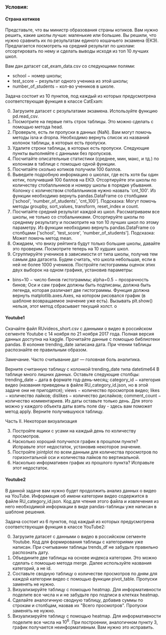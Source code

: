 ### Условия:

#### Страна котиков
Представьте, что вы министр образования страны котиков. Вам нужно решить, какие школы лучше: маленькие или большие. Вы решили, что нужно сравнить их по результатам единого кошачьего экзамена (ЕКЭ). Предлагается посмотреть на средний результат по школам: отсортировать по нему и сделать выводы исходя из топ 10 лучших школ.

Вам дан датасет cat_exam_data.csv со следующими полями:

- school − номер школы;
- test_score − результат одного ученика из этой школы;
- number_of_students − кол-во учеников в школе.

Задача состоит из 10 пунктов, под каждый из которых предусмотрена соответствующая функция в классе CatExam:

0) Загрузите датасет с результатами экзамена. Используйте функцию pd.read_csv.
1) Посмотрите на первые пять строк таблицы. Это можно сделать с помощью метода head.
2) Проверьте, есть ли пропуски в данных (NaN). Вам могут помочь методы isna и dropna. Необходимо вернуть список из названий колонок таблицы, в которых есть пропуски.
3) Удалите строки таблицы, в которых есть пропуски. Следующие пункты выполняйте с данными без пропусков.
4) Посчитайте описательные статистики (среднее, мин, макс, и тд.) по колонкам в таблице с помощью одной функции.
5) Посчитайте сколько котиков получили 100 баллов.
6) Выведите подробную информацию о школах, где есть хотя бы один котик, получивший 100 баллов на ЕКЭ. Отсортируйте эти школы по количеству стобалльников и номеру школы в порядке убывания. Колонку с количеством стобалльников нужно назвать 'cnt_100'. Из функции необходимо вернуть pandas.DataFrame со столбцами ['school', 'number_of_students', 'cnt_100']. Подсказка: Могут помочь методы groupby, sort_values, transform, reset_index и count.
7) Посчитайте средний результат каждой из школ. Рассматриваем все школы, не только со стобальниками. Отсортируйте школы по среднему результату и посмотрите на топ 10 лучших школ по этому параметру. Из функции необходимо вернуть pandas.DataFrame со столбцами ['school', 'test_score', 'number_of_students']. Подсказка: Может помочь метод mean.
8) Ожидаем, что внизу рейтинга будут только большие школы, давайте это проверим. Посмотрите теперь на 10 худших школ.
9) Сгруппируйте учеников в зависимости от типа школы, получив тем самым два датасета. Будем считать, что школа небольшая, если в ней не более 1000 учеников. Постройте гистограммы оценок этих двух выборок на одном графике, установив параметры:
- bins=10 − число бинов гистограммы;
alpha=0.5 − прозрачность бинов; Оси и сам график должны быть подписаны, должна быть легенда, которая различает две гистограммы. Функция должна вернуть matplotlib.axes.Axes, на котором рисовался график (в шаблоне возвращаемое значение уже есть). Вызывать plt.show() нельзя, этот метод сбрасывает текущий холст.
o
#### Youtube1
Скачайте файл RUvideos_short.csv с данными о видео в российском сегменте Youtube с 14 ноября по 21 ноября 2017 года. Полная версия данных доступна на kaggle.
Прочитайте данные с помощью библиотеки pandas. В колонке trending_date записана дата. При чтении таблицы распознайте ее правильным образом.

Замечание. Часто считывание дат — головная боль аналитика.

Верните считанную таблицу с колонкой trending_date типа datetime64
В таблице много лишних данных. Оставьте следующие столбцы:
trending_date − дата в формате год-день-месяц;
category_id − категория видео (названия приведены в файле RU_category_id.json, но в этой задаче они не пригодятся);
views − количество просмотров видео;
likes − количество лайков;
dislikes − количество дислайков;
comment_count − количество комментариев.
Из даты оставьте только день. Для этого можно у каждого объекта даты взять поле day - здесь вам поможет метод apply. Верните получившуюся таблицу.

Часть II. Некоторая визуализация

3) Постройте ящики с усами на каждый день по количеству просмотров.
4) Насколько хороший получился график в прошлом пункте? Исправьте этот недостаток, установив некоторое значение.
5) Постройте jointplot по всем данным для количества просмотров по горизонтальной оси и количества лайков по вертикальной.
6) Насколько информативен график из прошлого пункта? Исправьте этот недостаток.


#### Youtube2

В данной задаче вам нужно будет продолжить анализ данных о видео на YouTube. Информация об имени категории видео содержится в файле RU_category_id.json. Код для чтения этого файла и извлечения из него необходимой информации в виде pandas-таблицы уже написан в шаблоне решения.

Задача состоит из 6 пунктов, под каждый из которых предусмотрена соответствующая функция в классе YouTube2:

0) Загрузите датасет с данными о видео в российском сегменте Youtube. Код для формирования таблицы с категориями уже написан. При считывании таблицы trends_df не забудьте правильно распознать дату.
1) Объедините две таблицы на основе индекса категории. Это можно сделать с помощью метода merge. Далее используйте названия категорий, а не id.
2) Составьте сводную таблицу о количестве просмотров по дням для каждой категории видео с помощью функции pivot_table. Пропуски заменять не нужно.
3) Визуализируйте таблицу с помощью heatmap. Для информативности поделите все числа н и не забудьте про подписи в клетках heatmap.
4) Сделайте аналогичную сводную таблицу, добавив суммы по строкам и столбцам, назвав их "Всего просмотров". Пропуски заменять не нужно.
5) Визуализируйте таблицу с помощью heatmap. Для информативности поделите все числа на $10^6$. При построении, аналогичном пункту 3, график получается неинформативным. Вам нужно это исправить.
